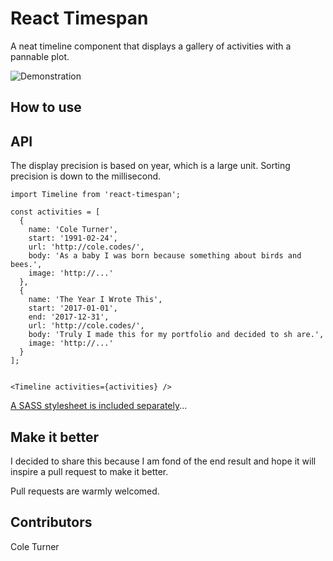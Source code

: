 # React Timespan

A neat timeline component that displays a gallery of activities with a pannable plot.

![Demonstration](demo.gif)

## How to use


## API

The display precision is based on year, which is a large unit. Sorting precision is down to the millisecond.

```
import Timeline from 'react-timespan';

const activities = [
  {
    name: 'Cole Turner',
    start: '1991-02-24',
    url: 'http://cole.codes/',
    body: 'As a baby I was born because something about birds and bees.',
    image: 'http://...'
  },
  {
    name: 'The Year I Wrote This',
    start: '2017-01-01',
    end: '2017-12-31',
    url: 'http://cole.codes/',
    body: 'Truly I made this for my portfolio and decided to sh are.',
    image: 'http://...'
  }
];


<Timeline activities={activities} />

```

[A SASS stylesheet is included separately](stylesheet.scss)...


## Make it better
I decided to share this because I am fond of the end result and hope it will inspire a pull request to make it better.

Pull requests are warmly welcomed.

## Contributors
Cole Turner
